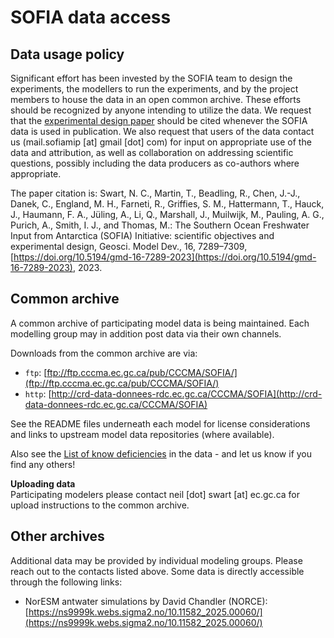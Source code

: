 SOFIA data access
=================

Data usage policy
------------------

Significant effort has been invested by the SOFIA team to design the experiments, the modellers to run the experiments, and by the project members to house the data in an open common archive. These efforts should be recognized by anyone intending to utilize the data. We request that the [experimental design paper](https://gmd.copernicus.org/articles/16/7289/2023/) should be cited whenever the SOFIA data is used in publication. We also request that users of the data contact us (mail.sofiamip [at] gmail [dot] com) for input on appropriate use of the data and attribution, as well as collaboration on addressing scientific questions, possibly including the data producers as co-authors where appropriate. 

The paper citation is:
Swart, N. C., Martin, T., Beadling, R., Chen, J.-J., Danek, C., England, M. H., Farneti, R., Griffies, S. M., Hattermann, T., Hauck, J., Haumann, F. A., Jüling, A., Li, Q., Marshall, J., Muilwijk, M., Pauling, A. G., Purich, A., Smith, I. J., and Thomas, M.: The Southern Ocean Freshwater Input from Antarctica (SOFIA) Initiative: scientific objectives and experimental design, Geosci. Model Dev., 16, 7289–7309, [https://doi.org/10.5194/gmd-16-7289-2023](https://doi.org/10.5194/gmd-16-7289-2023), 2023.


Common archive
--------------

A common archive of participating model data is being maintained. Each modelling group may in addition post data via their own channels. 

Downloads from the common archive are via:

- `ftp`: [ftp://ftp.cccma.ec.gc.ca/pub/CCCMA/SOFIA/](ftp://ftp.cccma.ec.gc.ca/pub/CCCMA/SOFIA/) 
- `http`: [http://crd-data-donnees-rdc.ec.gc.ca/CCCMA/SOFIA](http://crd-data-donnees-rdc.ec.gc.ca/CCCMA/SOFIA)

See the README files underneath each model for license considerations and links to upstream model data repositories (where available).

Also see the [List of know deficiencies](./data-deficiencies.html) in the data - and let us know if you find any others!

**Uploading data**  
Participating modelers please contact neil [dot] swart [at] ec.gc.ca for upload instructions to the common archive.

Other archives
--------------
Additional data may be provided by individual modeling groups. Please reach out to the contacts listed above. Some data is directly accessible through the following links:

- NorESM antwater simulations by David Chandler (NORCE): [https://ns9999k.webs.sigma2.no/10.11582_2025.00060/](https://ns9999k.webs.sigma2.no/10.11582_2025.00060/)

